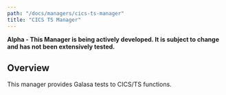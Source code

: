 ```yaml
---
path: "/docs/managers/cics-ts-manager"
title: "CICS TS Manager"
---
```


**Alpha - This Manager is being actively developed. It is subject to change and has not been extensively tested.**

## Overview
This manager provides Galasa tests to CICS/TS functions.





